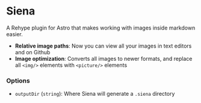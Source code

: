 # Siena

A Rehype plugin for Astro that makes working with images inside markdown easier.

- **Relative image paths**: Now you can view all your images in text editors and on Github
- **Image optimization**: Converts all images to newer formats, and replace all `<img/>` elements with `<picture/>` elements

### Options

- `outputDir` (`string`): Where Siena will generate a `.siena` directory
